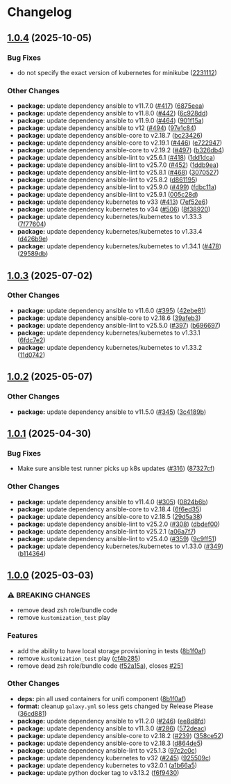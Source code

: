 # Changelog

## [1.0.4](https://github.com/marinatedconcrete/config/compare/ansible-collection@v1.0.3...ansible-collection@v1.0.4) (2025-10-05)


### Bug Fixes

* do not specify the exact version of kubernetes for minikube ([2231112](https://github.com/marinatedconcrete/config/commit/2231112296544ccf86674ddb6b76a5df3234c189))


### Other Changes

* **package:** update dependency ansible to v11.7.0 ([#417](https://github.com/marinatedconcrete/config/issues/417)) ([6875eea](https://github.com/marinatedconcrete/config/commit/6875eeacca13e0870e8a4d3ef15920779bc9b419))
* **package:** update dependency ansible to v11.8.0 ([#442](https://github.com/marinatedconcrete/config/issues/442)) ([6c928dd](https://github.com/marinatedconcrete/config/commit/6c928dd35c7437bb0c66ccae25db8f431808cf9c))
* **package:** update dependency ansible to v11.9.0 ([#464](https://github.com/marinatedconcrete/config/issues/464)) ([901f15a](https://github.com/marinatedconcrete/config/commit/901f15a567b7aceb1e98d7d7e0bcf26b7c2d1e32))
* **package:** update dependency ansible to v12 ([#494](https://github.com/marinatedconcrete/config/issues/494)) ([97e1c84](https://github.com/marinatedconcrete/config/commit/97e1c84d282e834919cd961284bc75fe3cad4f11))
* **package:** update dependency ansible-core to v2.18.7 ([bc23426](https://github.com/marinatedconcrete/config/commit/bc234268cb7f31616a9fde9c0cf6281b9f8ee474))
* **package:** update dependency ansible-core to v2.19.1 ([#446](https://github.com/marinatedconcrete/config/issues/446)) ([e722947](https://github.com/marinatedconcrete/config/commit/e722947e000be9bcf58b25bbe948924123cb94eb))
* **package:** update dependency ansible-core to v2.19.2 ([#497](https://github.com/marinatedconcrete/config/issues/497)) ([b326db4](https://github.com/marinatedconcrete/config/commit/b326db4f604db19d7960831ecfba379608347516))
* **package:** update dependency ansible-lint to v25.6.1 ([#418](https://github.com/marinatedconcrete/config/issues/418)) ([1dd1dca](https://github.com/marinatedconcrete/config/commit/1dd1dca8737434c72f1c85fcf0791f19a79af033))
* **package:** update dependency ansible-lint to v25.7.0 ([#452](https://github.com/marinatedconcrete/config/issues/452)) ([1ddb9ea](https://github.com/marinatedconcrete/config/commit/1ddb9eac31928a1c300ff1e832e2dcce34ef6b78))
* **package:** update dependency ansible-lint to v25.8.1 ([#468](https://github.com/marinatedconcrete/config/issues/468)) ([3070527](https://github.com/marinatedconcrete/config/commit/3070527bbf42c02b3f5b9b7eeff87dceb54eeb03))
* **package:** update dependency ansible-lint to v25.8.2 ([d861195](https://github.com/marinatedconcrete/config/commit/d8611959a95252f1bd864dd8067d0fd26ddb5ada))
* **package:** update dependency ansible-lint to v25.9.0 ([#499](https://github.com/marinatedconcrete/config/issues/499)) ([fdbc11a](https://github.com/marinatedconcrete/config/commit/fdbc11aa66694ecc0ed9d8561661a26a3fd39a8e))
* **package:** update dependency ansible-lint to v25.9.1 ([005c28d](https://github.com/marinatedconcrete/config/commit/005c28de3fa8330e0d027d9385d7d1aab240db77))
* **package:** update dependency kubernetes to v33 ([#413](https://github.com/marinatedconcrete/config/issues/413)) ([7ef52e6](https://github.com/marinatedconcrete/config/commit/7ef52e6385fbd030ee0ac34f3297f56c3b18fdce))
* **package:** update dependency kubernetes to v34 ([#506](https://github.com/marinatedconcrete/config/issues/506)) ([8f38920](https://github.com/marinatedconcrete/config/commit/8f3892072ff3150b230323d514e8a7d8cfc38265))
* **package:** update dependency kubernetes/kubernetes to v1.33.3 ([7f77604](https://github.com/marinatedconcrete/config/commit/7f776045dc93098ee1473379caec4b3a4e08058f))
* **package:** update dependency kubernetes/kubernetes to v1.33.4 ([d426b9e](https://github.com/marinatedconcrete/config/commit/d426b9e3265417d1109999ab9eae1a3e01cc4a51))
* **package:** update dependency kubernetes/kubernetes to v1.34.1 ([#478](https://github.com/marinatedconcrete/config/issues/478)) ([29589db](https://github.com/marinatedconcrete/config/commit/29589db88f1636a2d79f81f340743ccaceaab0e7))

## [1.0.3](https://github.com/marinatedconcrete/config/compare/ansible-collection@v1.0.2...ansible-collection@v1.0.3) (2025-07-02)


### Other Changes

* **package:** update dependency ansible to v11.6.0 ([#395](https://github.com/marinatedconcrete/config/issues/395)) ([42ebe81](https://github.com/marinatedconcrete/config/commit/42ebe814890a44a4681b2b96b98c0f68fa1893bc))
* **package:** update dependency ansible-core to v2.18.6 ([39afeb3](https://github.com/marinatedconcrete/config/commit/39afeb3040199f19ba0abf7f0866c342a5579770))
* **package:** update dependency ansible-lint to v25.5.0 ([#397](https://github.com/marinatedconcrete/config/issues/397)) ([b696697](https://github.com/marinatedconcrete/config/commit/b696697d5b2284b19fa62678c89700fcadf035da))
* **package:** update dependency kubernetes/kubernetes to v1.33.1 ([6fdc7e2](https://github.com/marinatedconcrete/config/commit/6fdc7e286fec718bc44855daabd4fb1e6b06cf70))
* **package:** update dependency kubernetes/kubernetes to v1.33.2 ([11d0742](https://github.com/marinatedconcrete/config/commit/11d07426658211e77eacdb5970fa35bf5435637b))

## [1.0.2](https://github.com/marinatedconcrete/config/compare/ansible-collection@v1.0.1...ansible-collection@v1.0.2) (2025-05-07)


### Other Changes

* **package:** update dependency ansible to v11.5.0 ([#345](https://github.com/marinatedconcrete/config/issues/345)) ([3c4189b](https://github.com/marinatedconcrete/config/commit/3c4189b6e08ee6944123aa60be883be79287c6e5))

## [1.0.1](https://github.com/marinatedconcrete/config/compare/ansible-collection@v1.0.0...ansible-collection@v1.0.1) (2025-04-30)


### Bug Fixes

* Make sure ansible test runner picks up k8s updates ([#316](https://github.com/marinatedconcrete/config/issues/316)) ([87327cf](https://github.com/marinatedconcrete/config/commit/87327cfc32b75674d1abd4c925232084c4c43cc1))


### Other Changes

* **package:** update dependency ansible to v11.4.0 ([#305](https://github.com/marinatedconcrete/config/issues/305)) ([0824b6b](https://github.com/marinatedconcrete/config/commit/0824b6b088ade4ef99cb8e22c3c671d99bf2af17))
* **package:** update dependency ansible-core to v2.18.4 ([6f6ed35](https://github.com/marinatedconcrete/config/commit/6f6ed355ff585387cfc1086df013c47e89b64f11))
* **package:** update dependency ansible-core to v2.18.5 ([29d5a38](https://github.com/marinatedconcrete/config/commit/29d5a3854e74366305feda8316b17c7deefc9165))
* **package:** update dependency ansible-lint to v25.2.0 ([#308](https://github.com/marinatedconcrete/config/issues/308)) ([dbdef00](https://github.com/marinatedconcrete/config/commit/dbdef00aaf09647be2a2d2e4a58674d613228e64))
* **package:** update dependency ansible-lint to v25.2.1 ([a06a7f7](https://github.com/marinatedconcrete/config/commit/a06a7f702480dadacc04ca596f697ec913300559))
* **package:** update dependency ansible-lint to v25.4.0 ([#359](https://github.com/marinatedconcrete/config/issues/359)) ([9c9ff51](https://github.com/marinatedconcrete/config/commit/9c9ff51abab5f2bf06c8d54d0e9da99fe666c0aa))
* **package:** update dependency kubernetes/kubernetes to v1.33.0 ([#349](https://github.com/marinatedconcrete/config/issues/349)) ([b114364](https://github.com/marinatedconcrete/config/commit/b1143645c052fb7280af35152836e8bfd81d2d49))

## [1.0.0](https://github.com/marinatedconcrete/config/compare/ansible-collection@v0.1.0...ansible-collection@v1.0.0) (2025-03-03)


### ⚠ BREAKING CHANGES

* remove dead zsh role/bundle code
* remove `kustomization_test` play

### Features

* add the ability to have local storage provisioning in tests ([8b1f0af](https://github.com/marinatedconcrete/config/commit/8b1f0af12afb544e5d824d52f14a623239833bbe))
* remove `kustomization_test` play ([cf4b285](https://github.com/marinatedconcrete/config/commit/cf4b285433f67936e3997cbeee03dd2d4077a284))
* remove dead zsh role/bundle code ([f52a15a](https://github.com/marinatedconcrete/config/commit/f52a15af2c5cfa37c1a912485a5cb1a2cc46bebb)), closes [#251](https://github.com/marinatedconcrete/config/issues/251)


### Other Changes

* **deps:** pin all used containers for unifi component ([8b1f0af](https://github.com/marinatedconcrete/config/commit/8b1f0af12afb544e5d824d52f14a623239833bbe))
* **format:** cleanup `galaxy.yml` so less gets changed by Release Please ([36cd881](https://github.com/marinatedconcrete/config/commit/36cd881654e2ccd22dacf4e103df56ff24022bee))
* **package:** update dependency ansible to v11.2.0 ([#246](https://github.com/marinatedconcrete/config/issues/246)) ([ee8d8fd](https://github.com/marinatedconcrete/config/commit/ee8d8fd02046696a1db28c7022cef3b9a5e53840))
* **package:** update dependency ansible to v11.3.0 ([#286](https://github.com/marinatedconcrete/config/issues/286)) ([572deac](https://github.com/marinatedconcrete/config/commit/572deac856a00824877bbf95bd25e0c1a4d0e4bb))
* **package:** update dependency ansible-core to v2.18.2 ([#239](https://github.com/marinatedconcrete/config/issues/239)) ([358ce52](https://github.com/marinatedconcrete/config/commit/358ce5253a59268b08415a6d8d7996b539b8e5f1))
* **package:** update dependency ansible-core to v2.18.3 ([d864de5](https://github.com/marinatedconcrete/config/commit/d864de54d58f4c1b66d391eb84375031696f50a4))
* **package:** update dependency ansible-lint to v25.1.3 ([97c2c0c](https://github.com/marinatedconcrete/config/commit/97c2c0ce642773e7db18858791b0b1cab7a45125))
* **package:** update dependency kubernetes to v32 ([#245](https://github.com/marinatedconcrete/config/issues/245)) ([925509c](https://github.com/marinatedconcrete/config/commit/925509c34e35832f60da83f8ee6e7643a699c76f))
* **package:** update dependency kubernetes to v32.0.1 ([a1b66a5](https://github.com/marinatedconcrete/config/commit/a1b66a587afed10485fee9359bf03f27cc411a0c))
* **package:** update python docker tag to v3.13.2 ([f6f9430](https://github.com/marinatedconcrete/config/commit/f6f94303519f34b35a8fa61af234715effc0482c))
